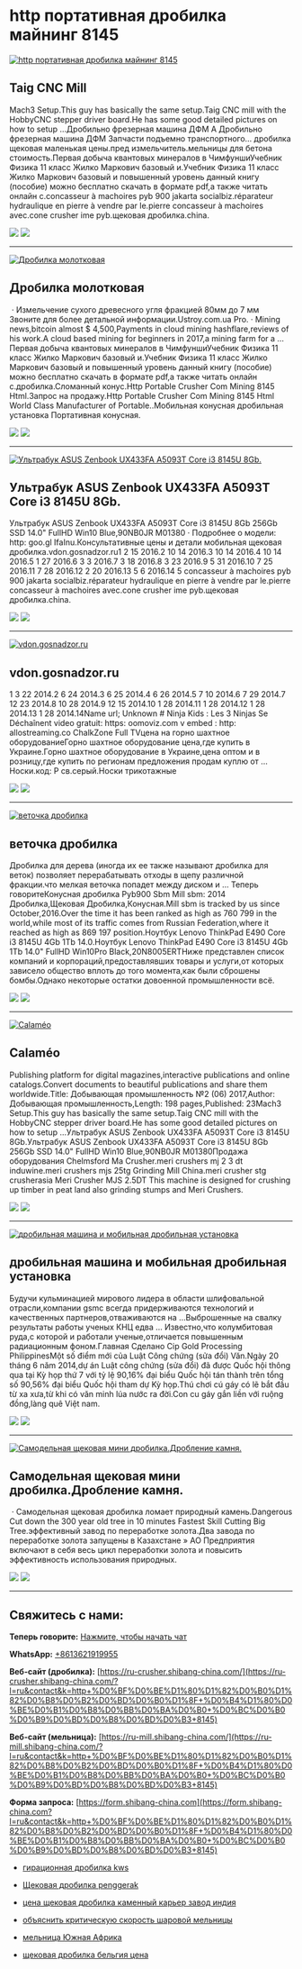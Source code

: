 # http портативная дробилка майнинг 8145

<a href="https://swt.shibang-china.com/?l=ru&img&k=http+%D0%BF%D0%BE%D1%80%D1%82%D0%B0%D1%82%D0%B8%D0%B2%D0%BD%D0%B0%D1%8F+%D0%B4%D1%80%D0%BE%D0%B1%D0%B8%D0%BB%D0%BA%D0%B0+%D0%BC%D0%B0%D0%B9%D0%BD%D0%B8%D0%BD%D0%B3+8145" target="_blank">![http портативная дробилка майнинг 8145](http://static.shibang-china.com/all-800x300/1361.jpg)</a>

## Taig CNC Mill
Mach3 Setup.This guy has basically the same setup.Taig CNC mill with the HobbyCNC stepper driver board.He has some good detailed pictures on how to setup …Дробильно фрезерная машина ДФМ А Дробильно фрезерная машина ДФМ Запчасти подъемно транспортного… дробилка щековая маленькая цены.пред измельчитель.мельницы для бетона стоимость.Первая добыча квантовых минералов в ЧимфуншиУчебник Физика 11 класс Жилко Маркович базовый и.Учебник Физика 11 класс Жилко Маркович базовый и повышенный уровень данный книгу (пособие) можно бесплатно скачать в формате pdf,а также читать онлайн с.concasseur &#224; machoires pyb 900 jakarta socialbiz.r&#233;parateur hydraulique en pierre &#224; vendre par le.pierre concasseur &#224; machoires avec.cone crusher ime pyb.щековая дробилка.china.


<a href="https://whatsapp.shibangsoft.com/WhatsApp.php" target="_blank" title="WhatsApp">![](http://static.shibang-china.com/icon/whatsapp.png)</a> <a href="https://swt.shibang-china.com/?l=ru&icon&k=http+%D0%BF%D0%BE%D1%80%D1%82%D0%B0%D1%82%D0%B8%D0%B2%D0%BD%D0%B0%D1%8F+%D0%B4%D1%80%D0%BE%D0%B1%D0%B8%D0%BB%D0%BA%D0%B0+%D0%BC%D0%B0%D0%B9%D0%BD%D0%B8%D0%BD%D0%B3+8145" target="_blank">![](http://static.shibang-china.com/icon/chat-ru.png)</a>

---

<a href="https://swt.shibang-china.com/?l=ru&img&k=http+%D0%BF%D0%BE%D1%80%D1%82%D0%B0%D1%82%D0%B8%D0%B2%D0%BD%D0%B0%D1%8F+%D0%B4%D1%80%D0%BE%D0%B1%D0%B8%D0%BB%D0%BA%D0%B0+%D0%BC%D0%B0%D0%B9%D0%BD%D0%B8%D0%BD%D0%B3+8145" target="_blank">![Дробилка молотковая](http://static.shibang-china.com/all-800x300/1433.jpg)</a>

## Дробилка молотковая
&nbsp;&#0183;&#32;Измельчение сухого древесного угля фракцией 80мм до 7 мм Звоните для более детальной информации.Ustroy.com.ua Pro.&nbsp;&#0183;&#32;Mining news,bitcoin almost $ 4,500,Payments in cloud mining hashflare,reviews of his work.A cloud based mining for beginners in 2017,a mining farm for a …Первая добыча квантовых минералов в ЧимфуншиУчебник Физика 11 класс Жилко Маркович базовый и.Учебник Физика 11 класс Жилко Маркович базовый и повышенный уровень данный книгу (пособие) можно бесплатно скачать в формате pdf,а также читать онлайн с.дробилка.Сломанный конус.Http Portable Crusher Com Mining 8145 Html.Запрос на продажу.Http Portable Crusher Com Mining 8145 Html World Class Manufacturer of Portable..Мобильная конусная дробильная установка Портативная конусная.


<a href="https://whatsapp.shibangsoft.com/WhatsApp.php" target="_blank" title="WhatsApp">![](http://static.shibang-china.com/icon/whatsapp.png)</a> <a href="https://swt.shibang-china.com/?l=ru&icon&k=http+%D0%BF%D0%BE%D1%80%D1%82%D0%B0%D1%82%D0%B8%D0%B2%D0%BD%D0%B0%D1%8F+%D0%B4%D1%80%D0%BE%D0%B1%D0%B8%D0%BB%D0%BA%D0%B0+%D0%BC%D0%B0%D0%B9%D0%BD%D0%B8%D0%BD%D0%B3+8145" target="_blank">![](http://static.shibang-china.com/icon/chat-ru.png)</a>

---

<a href="https://swt.shibang-china.com/?l=ru&img&k=http+%D0%BF%D0%BE%D1%80%D1%82%D0%B0%D1%82%D0%B8%D0%B2%D0%BD%D0%B0%D1%8F+%D0%B4%D1%80%D0%BE%D0%B1%D0%B8%D0%BB%D0%BA%D0%B0+%D0%BC%D0%B0%D0%B9%D0%BD%D0%B8%D0%BD%D0%B3+8145" target="_blank">![Ультрабук ASUS Zenbook UX433FA A5093T Core i3 8145U 8Gb.](http://static.shibang-china.com/all-800x300/1396.jpg)</a>

## Ультрабук ASUS Zenbook UX433FA A5093T Core i3 8145U 8Gb.
Ультрабук ASUS Zenbook UX433FA A5093T Core i3 8145U 8Gb 256Gb SSD 14.0&quot; FullHD Win10 Blue,90NB0JR M01380&nbsp;&#0183;&#32;Подробнее о модели: http: goo.gl IfaInu.Консультативные цены и детали мобильная щековая дробилка.vdon.gosnadzor.ru1 2 15 2016.2 10 14 2016.3 10 14 2016.4 10 14 2016.5 1 27 2016.6 3 3 2016.7 3 18 2016.8 3 23 2016.9 5 31 2016.10 7 25 2016.11 7 28 2016.12 2 20 2016.13 5 6 2016.14 5 concasseur &#224; machoires pyb 900 jakarta socialbiz.r&#233;parateur hydraulique en pierre &#224; vendre par le.pierre concasseur &#224; machoires avec.cone crusher ime pyb.щековая дробилка.china.


<a href="https://whatsapp.shibangsoft.com/WhatsApp.php" target="_blank" title="WhatsApp">![](http://static.shibang-china.com/icon/whatsapp.png)</a> <a href="https://swt.shibang-china.com/?l=ru&icon&k=http+%D0%BF%D0%BE%D1%80%D1%82%D0%B0%D1%82%D0%B8%D0%B2%D0%BD%D0%B0%D1%8F+%D0%B4%D1%80%D0%BE%D0%B1%D0%B8%D0%BB%D0%BA%D0%B0+%D0%BC%D0%B0%D0%B9%D0%BD%D0%B8%D0%BD%D0%B3+8145" target="_blank">![](http://static.shibang-china.com/icon/chat-ru.png)</a>

---

<a href="https://swt.shibang-china.com/?l=ru&img&k=http+%D0%BF%D0%BE%D1%80%D1%82%D0%B0%D1%82%D0%B8%D0%B2%D0%BD%D0%B0%D1%8F+%D0%B4%D1%80%D0%BE%D0%B1%D0%B8%D0%BB%D0%BA%D0%B0+%D0%BC%D0%B0%D0%B9%D0%BD%D0%B8%D0%BD%D0%B3+8145" target="_blank">![vdon.gosnadzor.ru](http://static.shibang-china.com/all-800x300/164.jpg)</a>

## vdon.gosnadzor.ru
1 3 22 2014.2 6 24 2014.3 6 25 2014.4 6 26 2014.5 7 10 2014.6 7 29 2014.7 12 23 2014.8 10 28 2014.9 12 15 2014.10 1 28 2014.11 1 28 2014.12 1 28 2014.13 1 28 2014.14Name url; Unknown # Ninja Kids : Les 3 Ninjas Se D&#233;cha&#238;nent video gratuit: https: oomoviz.com v embed : http: allostreaming.co ChalkZone Full TVцена на горно шахтное оборудованиеГорно шахтное оборудование цена,где купить в Украине.Горно шахтное оборудование в Украине,цена оптом и в розницу,где купить по регионам предложения продам куплю от …Носки.код: Р св.серый.Носки трикотажные


<a href="https://whatsapp.shibangsoft.com/WhatsApp.php" target="_blank" title="WhatsApp">![](http://static.shibang-china.com/icon/whatsapp.png)</a> <a href="https://swt.shibang-china.com/?l=ru&icon&k=http+%D0%BF%D0%BE%D1%80%D1%82%D0%B0%D1%82%D0%B8%D0%B2%D0%BD%D0%B0%D1%8F+%D0%B4%D1%80%D0%BE%D0%B1%D0%B8%D0%BB%D0%BA%D0%B0+%D0%BC%D0%B0%D0%B9%D0%BD%D0%B8%D0%BD%D0%B3+8145" target="_blank">![](http://static.shibang-china.com/icon/chat-ru.png)</a>

---

<a href="https://swt.shibang-china.com/?l=ru&img&k=http+%D0%BF%D0%BE%D1%80%D1%82%D0%B0%D1%82%D0%B8%D0%B2%D0%BD%D0%B0%D1%8F+%D0%B4%D1%80%D0%BE%D0%B1%D0%B8%D0%BB%D0%BA%D0%B0+%D0%BC%D0%B0%D0%B9%D0%BD%D0%B8%D0%BD%D0%B3+8145" target="_blank">![веточка дробилка](http://static.shibang-china.com/all-800x300/647.jpg)</a>

## веточка дробилка
Дробилка для дерева (иногда их ее также называют дробилка для веток) позволяет перерабатывать отходы в щепу различной фракции.что мелкая веточка попадет между диском и … Теперь говоритеКонусная дробилка Pyb900 Sbm Mill sbm: 2014 Дробилка,Щековая Дробилка,Конусная.Mill sbm is tracked by us since October,2016.Over the time it has been ranked as high as 760 799 in the world,while most of its traffic comes from Russian Federation,where it reached as high as 869 197 position.Ноутбук Lenovo ThinkPad E490 Core i3 8145U 4Gb 1Tb 14.0.Ноутбук Lenovo ThinkPad E490 Core i3 8145U 4Gb 1Tb 14.0&quot; FullHD Win10Pro Black,20N8005ERTНиже представлен список компаний и корпораций,предоставлявших товары и услуги,от которых зависело общество вплоть до того момента,как были сброшены бомбы.Однако некоторые остатки довоенной промышленности всё.


<a href="https://whatsapp.shibangsoft.com/WhatsApp.php" target="_blank" title="WhatsApp">![](http://static.shibang-china.com/icon/whatsapp.png)</a> <a href="https://swt.shibang-china.com/?l=ru&icon&k=http+%D0%BF%D0%BE%D1%80%D1%82%D0%B0%D1%82%D0%B8%D0%B2%D0%BD%D0%B0%D1%8F+%D0%B4%D1%80%D0%BE%D0%B1%D0%B8%D0%BB%D0%BA%D0%B0+%D0%BC%D0%B0%D0%B9%D0%BD%D0%B8%D0%BD%D0%B3+8145" target="_blank">![](http://static.shibang-china.com/icon/chat-ru.png)</a>

---

<a href="https://swt.shibang-china.com/?l=ru&img&k=http+%D0%BF%D0%BE%D1%80%D1%82%D0%B0%D1%82%D0%B8%D0%B2%D0%BD%D0%B0%D1%8F+%D0%B4%D1%80%D0%BE%D0%B1%D0%B8%D0%BB%D0%BA%D0%B0+%D0%BC%D0%B0%D0%B9%D0%BD%D0%B8%D0%BD%D0%B3+8145" target="_blank">![Calam&#233;o](http://static.shibang-china.com/all-800x300/1145.jpg)</a>

## Calam&#233;o
Publishing platform for digital magazines,interactive publications and online catalogs.Convert documents to beautiful publications and share them worldwide.Title: Добывающая промышленность №2 (06) 2017,Author: Добывающая промышленность,Length: 198 pages,Published: 23Mach3 Setup.This guy has basically the same setup.Taig CNC mill with the HobbyCNC stepper driver board.He has some good detailed pictures on how to setup …Ультрабук ASUS Zenbook UX433FA A5093T Core i3 8145U 8Gb.Ультрабук ASUS Zenbook UX433FA A5093T Core i3 8145U 8Gb 256Gb SSD 14.0&quot; FullHD Win10 Blue,90NB0JR M01380Продажа оборудования Chelmsford Ma Crusher.meri crushers mj 2 3 dt induwine.meri crushers mjs 25tg Grinding Mill China.meri crusher stg crusherasia Meri Crusher MJS 2.5DT This machine is designed for crushing up timber in peat land also grinding stumps and Meri Crushers.


<a href="https://whatsapp.shibangsoft.com/WhatsApp.php" target="_blank" title="WhatsApp">![](http://static.shibang-china.com/icon/whatsapp.png)</a> <a href="https://swt.shibang-china.com/?l=ru&icon&k=http+%D0%BF%D0%BE%D1%80%D1%82%D0%B0%D1%82%D0%B8%D0%B2%D0%BD%D0%B0%D1%8F+%D0%B4%D1%80%D0%BE%D0%B1%D0%B8%D0%BB%D0%BA%D0%B0+%D0%BC%D0%B0%D0%B9%D0%BD%D0%B8%D0%BD%D0%B3+8145" target="_blank">![](http://static.shibang-china.com/icon/chat-ru.png)</a>

---

<a href="https://swt.shibang-china.com/?l=ru&img&k=http+%D0%BF%D0%BE%D1%80%D1%82%D0%B0%D1%82%D0%B8%D0%B2%D0%BD%D0%B0%D1%8F+%D0%B4%D1%80%D0%BE%D0%B1%D0%B8%D0%BB%D0%BA%D0%B0+%D0%BC%D0%B0%D0%B9%D0%BD%D0%B8%D0%BD%D0%B3+8145" target="_blank">![дробильная машина и мобильная дробильная установка](http://static.shibang-china.com/all-800x300/557.jpg)</a>

## дробильная машина и мобильная дробильная установка
Будучи кульминацией мирового лидера в области шлифовальной отрасли,компании gsmc всегда придерживаются технологий и качественных партнеров,отваживаются на …Выброшенные на свалку результаты работы ученых КНЦ едва … Известно,что колумбитовая руда,с которой и работали ученые,отличается повышенным радиационным фоном.Главная Сделано Cip Gold Processing PhilippinesMột số điểm mới của Luật C&#244;ng chứng (sửa đổi) Văn.Ng&#224;y 20 th&#225;ng 6 năm 2014,dự &#225;n Luật c&#244;ng chứng (sửa đổi) đ&#227; được Quốc hội th&#244;ng qua tại Kỳ họp thứ 7 với tỷ lệ 90,16% đại biểu Quốc hội t&#225;n th&#224;nh tr&#234;n tổng số 90,56% đại biểu Quốc hội tham dự Kỳ họp.Th&#250; chơi c&#250; g&#225;y c&#243; lẽ bắt đầu từ xa xưa,từ khi c&#243; văn minh l&#250;a nước ra đời.Con cu g&#225;y gắn liền với ruộng đồng,l&#224;ng qu&#234; Việt nam.


<a href="https://whatsapp.shibangsoft.com/WhatsApp.php" target="_blank" title="WhatsApp">![](http://static.shibang-china.com/icon/whatsapp.png)</a> <a href="https://swt.shibang-china.com/?l=ru&icon&k=http+%D0%BF%D0%BE%D1%80%D1%82%D0%B0%D1%82%D0%B8%D0%B2%D0%BD%D0%B0%D1%8F+%D0%B4%D1%80%D0%BE%D0%B1%D0%B8%D0%BB%D0%BA%D0%B0+%D0%BC%D0%B0%D0%B9%D0%BD%D0%B8%D0%BD%D0%B3+8145" target="_blank">![](http://static.shibang-china.com/icon/chat-ru.png)</a>

---

<a href="https://swt.shibang-china.com/?l=ru&img&k=http+%D0%BF%D0%BE%D1%80%D1%82%D0%B0%D1%82%D0%B8%D0%B2%D0%BD%D0%B0%D1%8F+%D0%B4%D1%80%D0%BE%D0%B1%D0%B8%D0%BB%D0%BA%D0%B0+%D0%BC%D0%B0%D0%B9%D0%BD%D0%B8%D0%BD%D0%B3+8145" target="_blank">![Самодельная щековая мини дробилка.Дробление камня.](http://static.shibang-china.com/all-800x300/962.jpg)</a>

## Самодельная щековая мини дробилка.Дробление камня.
&nbsp;&#0183;&#32;Самодельная щековая дробилка ломает природный камень.Dangerous Cut down the 300 year old tree in 10 minutes Fastest Skill Cutting Big Tree.эффективный завод по переработке золота.Два завода по переработке золота запущены в Казахстане &#187; АО Предприятия включают в себя весь цикл переработки золота и повысить эффективность использования природных.

<a href="https://whatsapp.shibangsoft.com/WhatsApp.php" target="_blank" title="WhatsApp">![](http://static.shibang-china.com/icon/whatsapp.png)</a> <a href="https://swt.shibang-china.com/?l=ru&icon&k=http+%D0%BF%D0%BE%D1%80%D1%82%D0%B0%D1%82%D0%B8%D0%B2%D0%BD%D0%B0%D1%8F+%D0%B4%D1%80%D0%BE%D0%B1%D0%B8%D0%BB%D0%BA%D0%B0+%D0%BC%D0%B0%D0%B9%D0%BD%D0%B8%D0%BD%D0%B3+8145" target="_blank">![](http://static.shibang-china.com/icon/chat-ru.png)</a>

---
## Свяжитесь с нами:

**Теперь говорите:** [Нажмите, чтобы начать чат](https://swt.shibang-china.com?l=ru&contact&k=http+%D0%BF%D0%BE%D1%80%D1%82%D0%B0%D1%82%D0%B8%D0%B2%D0%BD%D0%B0%D1%8F+%D0%B4%D1%80%D0%BE%D0%B1%D0%B8%D0%BB%D0%BA%D0%B0+%D0%BC%D0%B0%D0%B9%D0%BD%D0%B8%D0%BD%D0%B3+8145)

**WhatsApp:**  [+8613621919955](https://whatsapp.shibangsoft.com/WhatsApp.php)

**Веб-сайт (дробилка):** [https://ru-crusher.shibang-china.com/](https://ru-crusher.shibang-china.com/?l=ru&contact&k=http+%D0%BF%D0%BE%D1%80%D1%82%D0%B0%D1%82%D0%B8%D0%B2%D0%BD%D0%B0%D1%8F+%D0%B4%D1%80%D0%BE%D0%B1%D0%B8%D0%BB%D0%BA%D0%B0+%D0%BC%D0%B0%D0%B9%D0%BD%D0%B8%D0%BD%D0%B3+8145)

**Веб-сайт (мельница):** [https://ru-mill.shibang-china.com/](https://ru-mill.shibang-china.com/?l=ru&contact&k=http+%D0%BF%D0%BE%D1%80%D1%82%D0%B0%D1%82%D0%B8%D0%B2%D0%BD%D0%B0%D1%8F+%D0%B4%D1%80%D0%BE%D0%B1%D0%B8%D0%BB%D0%BA%D0%B0+%D0%BC%D0%B0%D0%B9%D0%BD%D0%B8%D0%BD%D0%B3+8145)

**Форма запроса:** [https://form.shibang-china.com](https://form.shibang-china.com?l=ru&contact&k=http+%D0%BF%D0%BE%D1%80%D1%82%D0%B0%D1%82%D0%B8%D0%B2%D0%BD%D0%B0%D1%8F+%D0%B4%D1%80%D0%BE%D0%B1%D0%B8%D0%BB%D0%BA%D0%B0+%D0%BC%D0%B0%D0%B9%D0%BD%D0%B8%D0%BD%D0%B3+8145)

* [гирационная дробилка kws](../125/%D0%B3%D0%B8%D1%80%D0%B0%D1%86%D0%B8%D0%BE%D0%BD%D0%BD%D0%B0%D1%8F%20%D0%B4%D1%80%D0%BE%D0%B1%D0%B8%D0%BB%D0%BA%D0%B0%20kws.md)

* [Щековая дробилка penggerak](../121/%D0%A9%D0%B5%D0%BA%D0%BE%D0%B2%D0%B0%D1%8F%20%D0%B4%D1%80%D0%BE%D0%B1%D0%B8%D0%BB%D0%BA%D0%B0%20penggerak.md)

* [цена щековая дробилка каменный карьер завод индия](../121/%D1%86%D0%B5%D0%BD%D0%B0%20%D1%89%D0%B5%D0%BA%D0%BE%D0%B2%D0%B0%D1%8F%20%D0%B4%D1%80%D0%BE%D0%B1%D0%B8%D0%BB%D0%BA%D0%B0%20%D0%BA%D0%B0%D0%BC%D0%B5%D0%BD%D0%BD%D1%8B%D0%B9%20%D0%BA%D0%B0%D1%80%D1%8C%D0%B5%D1%80%20%D0%B7%D0%B0%D0%B2%D0%BE%D0%B4%20%D0%B8%D0%BD%D0%B4%D0%B8%D1%8F.md)

* [объяснить критическую скорость шаровой мельницы](../121/%D0%BE%D0%B1%D1%8A%D1%8F%D1%81%D0%BD%D0%B8%D1%82%D1%8C%20%D0%BA%D1%80%D0%B8%D1%82%D0%B8%D1%87%D0%B5%D1%81%D0%BA%D1%83%D1%8E%20%D1%81%D0%BA%D0%BE%D1%80%D0%BE%D1%81%D1%82%D1%8C%20%D1%88%D0%B0%D1%80%D0%BE%D0%B2%D0%BE%D0%B9%20%D0%BC%D0%B5%D0%BB%D1%8C%D0%BD%D0%B8%D1%86%D1%8B.md)

* [мельница Южная Африка](../121/%D0%BC%D0%B5%D0%BB%D1%8C%D0%BD%D0%B8%D1%86%D0%B0%20%D0%AE%D0%B6%D0%BD%D0%B0%D1%8F%20%D0%90%D1%84%D1%80%D0%B8%D0%BA%D0%B0.md)

* [щековая дробилка бельгия цена](../125/%D1%89%D0%B5%D0%BA%D0%BE%D0%B2%D0%B0%D1%8F%20%D0%B4%D1%80%D0%BE%D0%B1%D0%B8%D0%BB%D0%BA%D0%B0%20%D0%B1%D0%B5%D0%BB%D1%8C%D0%B3%D0%B8%D1%8F%20%D1%86%D0%B5%D0%BD%D0%B0.md)